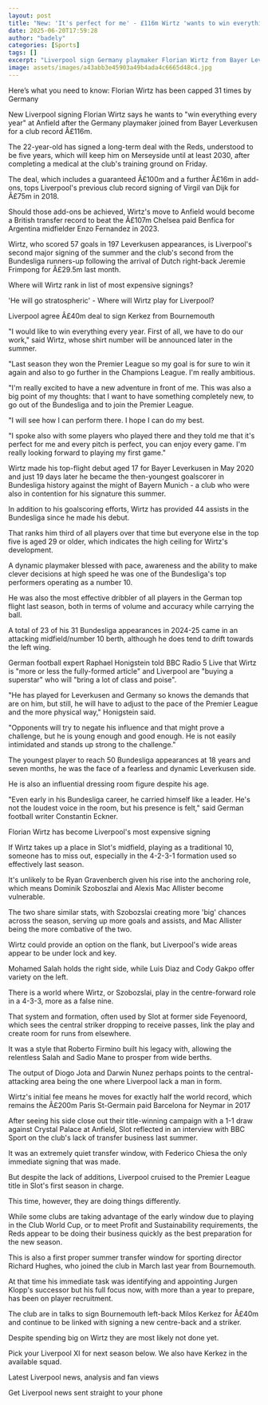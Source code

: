```yaml
---
layout: post
title: "New: 'It's perfect for me' - £116m Wirtz 'wants to win everything' with Liverpool"
date: 2025-06-20T17:59:28
author: "badely"
categories: [Sports]
tags: []
excerpt: "Liverpool sign Germany playmaker Florian Wirtz from Bayer Leverkusen for a club record £116m."
image: assets/images/a43abb3e45903a49b4ada4c6665d48c4.jpg
---
```


Here’s what you need to know: Florian Wirtz has been capped 31 times by Germany

New Liverpool signing Florian Wirtz says he wants to "win everything every year" at Anfield after the Germany playmaker joined from Bayer Leverkusen for a club record Â£116m.

The 22-year-old has signed a long-term deal with the Reds, understood to be five years, which will keep him on Merseyside until at least 2030, after completing a medical at the club's training ground on Friday.

The deal, which includes a guaranteed Â£100m and a further Â£16m in add-ons, tops Liverpool's previous club record signing of Virgil van Dijk for Â£75m in 2018. 

Should those add-ons be achieved, Wirtz's move to Anfield would become a British transfer record to beat the Â£107m Chelsea paid Benfica for Argentina midfielder Enzo Fernandez in 2023. 

Wirtz, who scored 57 goals in 197 Leverkusen appearances, is Liverpool's second major signing of the summer and the club's second from the Bundesliga runners-up following the arrival of Dutch right-back Jeremie Frimpong for Â£29.5m last month.

Where will Wirtz rank in list of most expensive signings?

'He will go stratospheric' - Where will Wirtz play for Liverpool?

Liverpool agree Â£40m deal to sign Kerkez from Bournemouth

"I would like to win everything every year. First of all, we have to do our work," said Wirtz, whose shirt number will be announced later in the summer.

"Last season they won the Premier League so my goal is for sure to win it again and also to go further in the Champions League. I'm really ambitious.

"I'm really excited to have a new adventure in front of me. This was also a big point of my thoughts: that I want to have something completely new, to go out of the Bundesliga and to join the Premier League.

"I will see how I can perform there. I hope I can do my best. 

"I spoke also with some players who played there and they told me that it's perfect for me and every pitch is perfect, you can enjoy every game. I'm really looking forward to playing my first game."

Wirtz made his top-flight debut aged 17 for Bayer Leverkusen in May 2020 and just 19 days later he became the then-youngest goalscorer in Bundesliga history against the might of Bayern Munich - a club who were also in contention for his signature this summer.

In addition to his goalscoring efforts, Wirtz has provided 44 assists in the Bundesliga since he made his debut.

That ranks him third of all players over that time but everyone else in the top five is aged 29 or older, which indicates the high ceiling for Wirtz's development.

A dynamic playmaker blessed with pace, awareness and the ability to make clever decisions at high speed he was one of the Bundesliga's top performers operating as a number 10.

He was also the most effective dribbler of all players in the German top flight last season, both in terms of volume and accuracy while carrying the ball.

A total of 23 of his 31 Bundesliga appearances in 2024-25 came in an attacking midfield/number 10 berth, although he does tend to drift towards the left wing.

German football expert Raphael Honigstein told BBC Radio 5 Live that Wirtz is "more or less the fully-formed article" and Liverpool are "buying a superstar" who will "bring a lot of class and poise".

"He has played for Leverkusen and Germany so knows the demands that are on him, but still, he will have to adjust to the pace of the Premier League and the more physical way," Honigstein said.

"Opponents will try to negate his influence and that might prove a challenge, but he is young enough and good enough. He is not easily intimidated and stands up strong to the challenge."

The youngest player to reach 50 Bundesliga appearances at 18 years and seven months, he was the face of a fearless and dynamic Leverkusen side. 

He is also an influential dressing room figure despite his age.

"Even early in his Bundesliga career, he carried himself like a leader. He's not the loudest voice in the room, but his presence is felt," said German football writer Constantin Eckner.

Florian Wirtz has become Liverpool's most expensive signing

If Wirtz takes up a place in Slot's midfield, playing as a traditional 10, someone has to miss out, especially in the 4-2-3-1 formation used so effectively last season.

It's unlikely to be Ryan Gravenberch given his rise into the anchoring role, which means Dominik Szoboszlai and Alexis Mac Allister become vulnerable.

The two share similar stats, with Szobozslai creating more 'big' chances across the season, serving up more goals and assists, and Mac Allister being the more combative of the two.

Wirtz could provide an option on the flank, but Liverpool's wide areas appear to be under lock and key. 

Mohamed Salah holds the right side, while Luis Diaz and Cody Gakpo offer variety on the left.

There is a world where Wirtz, or Szobozslai, play in the centre-forward role in a 4-3-3, more as a false nine. 

That system and formation, often used by Slot at former side Feyenoord, which sees the central striker dropping to receive passes, link the play and create room for runs from elsewhere.

It was a style that Roberto Firmino built his legacy with, allowing the relentless Salah and Sadio Mane to prosper from wide berths.

The output of Diogo Jota and Darwin Nunez perhaps points to the central-attacking area being the one where Liverpool lack a man in form.

Wirtz's initial fee means he moves for exactly half the world record, which remains the Â£200m Paris St-Germain paid Barcelona for Neymar in 2017

After seeing his side close out their title-winning campaign with a 1-1 draw against Crystal Palace at Anfield, Slot reflected in an interview with BBC Sport on the club's lack of transfer business last summer.

It was an extremely quiet transfer window, with Federico Chiesa the only immediate signing that was made.

But despite the lack of additions, Liverpool cruised to the Premier League title in Slot's first season in charge.

This time, however, they are doing things differently.

While some clubs are taking advantage of the early window due to playing in the Club World Cup, or to meet Profit and Sustainability requirements, the Reds appear to be doing their business quickly as the best preparation for the new season.

This is also a first proper summer transfer window for sporting director Richard Hughes, who joined the club in March last year from Bournemouth.

At that time his immediate task was identifying and appointing Jurgen Klopp's successor but his full focus now, with more than a year to prepare, has been on player recruitment.

The club are in talks to sign Bournemouth left-back Milos Kerkez for Â£40m and continue to be linked with signing a new centre-back and a striker.

Despite spending big on Wirtz they are most likely not done yet.

Pick your Liverpool XI for next season below. We also have Kerkez in the available squad.

Latest Liverpool news, analysis and fan views

Get Liverpool news sent straight to your phone

